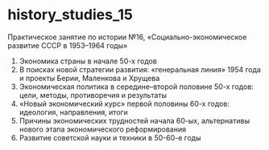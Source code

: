 # history_studies_15

Практическое занятие по истории №16, «Социально-экономическое развитие СССР в 1953–1964 годы»

1. Экономика страны в начале 50-х годов
2. В поисках новой стратегии развития: «генеральная линия» 1954 года и проекты Берии, Маленкова и Хрущева
3. Экономическая политика в середине–второй половине 50-х годов: цели, методы, противоречия и результаты
4. «Новый экономический курс» первой половины 60-х годов: идеология, направления, итоги
5. Причины экономических трудностей начала 60-ых, альтернативы нового этапа экономического реформирования
6. Развитие советской науки и техники в 50-60-е годы
